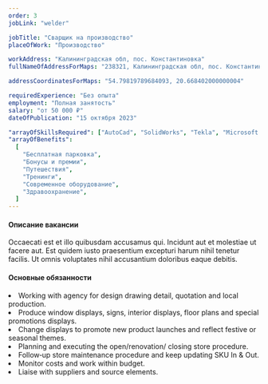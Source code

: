 ```yaml
---
order: 3
jobLink: "welder"

jobTitle: "Сварщик на производство"
placeOfWork: "Производство"

workAddress: "Калининградская обл, пос. Константиновка"
fullNameOfAddressForMaps: "238321, Калининградская обл, пос. Константиновка"

addressCoordinatesForMaps: "54.79819789684093, 20.668402000000004"

requiredExperience: "Без опыта"
employment: "Полная занятость"
salary: "от 50 000 ₽"
dateOfPublication: "15 октября 2023"

"arrayOfSkillsRequired": ["AutoCad", "SolidWorks", "Tekla", "Microsoft Office"]
"arrayOfBenefits":
  [
    "Бесплатная парковка",
    "Бонусы и премии",
    "Путешествия",
    "Тренинги",
    "Современное оборудование",
    "Здравоохранение",
  ]
---
```


#### Описание вакансии

Occaecati est et illo quibusdam accusamus qui. Incidunt aut et molestiae ut facere aut. Est quidem iusto praesentium excepturi harum nihil tenetur facilis. Ut omnis voluptates nihil accusantium doloribus eaque debitis.

#### Основные обязанности

<li>Working with agency for design drawing detail, quotation and local production.</li>
<li>Produce window displays, signs, interior displays, floor plans and special promotions displays.</li>
<li>Change displays to promote new product launches and reflect festive or seasonal themes.</li>
<li>Planning and executing the open/renovation/ closing store procedure.</li>
<li>Follow‐up store maintenance procedure and keep updating SKU In & Out.</li>
<li>Monitor costs and work within budget.</li>
<li>Liaise with suppliers and source elements.</li>
